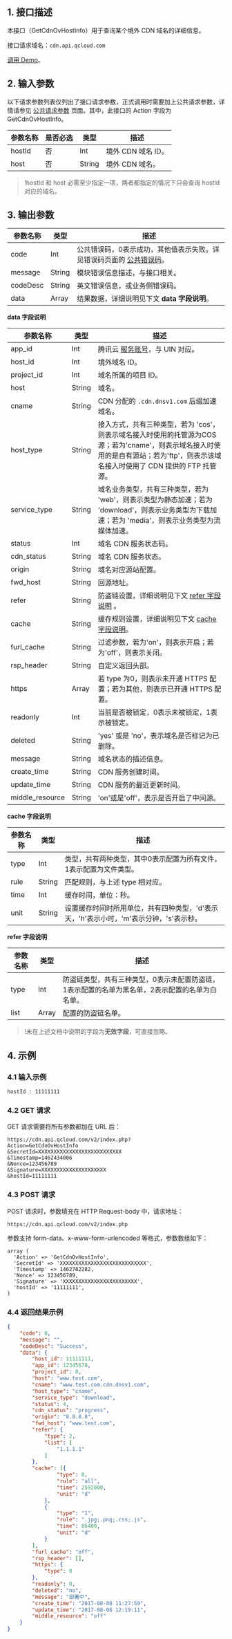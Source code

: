 ## 1. 接口描述
本接口（GetCdnOvHostInfo）用于查询某个境外 CDN 域名的详细信息。

接口请求域名：`cdn.api.qcloud.com`

[调用 Demo](https://cloud.tencent.com/document/product/228/1734)。

## 2. 输入参数
以下请求参数列表仅列出了接口请求参数，正式调用时需要加上公共请求参数，详情请参见 [公共请求参数](https://cloud.tencent.com/doc/api/231/4473) 页面。其中，此接口的 Action 字段为 GetCdnOvHostInfo。

| 参数名称   | 是否必选 | 类型   | 描述                   |
| ------ | ---- | ---- | -------------------- |
| hostId | 否    | Int  | 境外 CDN 域名 ID。             |
| host   | 否   |String| 境外 CDN 域名。 |

>!hostId 和 host 必需至少指定一项，两者都指定的情况下只会查询 hostId 对应的域名。

## 3. 输出参数

| 参数名称     | 类型     | 描述                                       |
| -------- | ------ | ---------------------------------------- |
| code     | Int    | 公共错误码，0表示成功，其他值表示失败。详见错误码页面的 [公共错误码](https://cloud.tencent.com/doc/api/231/5078#1.-.E5.85.AC.E5.85.B1.E9.94.99.E8.AF.AF.E7.A0.81)。 |
| message  | String | 模块错误信息描述，与接口相关。                          |
| codeDesc | String | 英文错误信息，或业务侧错误码。                          |
| data     | Array  | 结果数据，详细说明见下文 **data 字段说明**。                             |

**data 字段说明**

| 参数名称         | 类型    | 描述                |
| --------------- | ------ | ------------------- |
| app_id          | Int    | 腾讯云 [服务账号](http://console.cloud.tencent.com/cloudAccount)，与 UIN 对应。 |
| host_id         | Int    | 境外域名 ID。      |
| project_id      | Int    | 域名所属的项目 ID。      |
| host            | String | 域名。      |
| cname           | String | CDN 分配的 `.cdn.dnsv1.com` 后缀加速域名。      |
| host_type       | String | 接入方式，共有三种类型，若为 'cos'，则表示域名接入时使用的托管源为COS源；若为'cname'，则表示域名接入时使用的是自有源站；若为'ftp'，则表示该域名接入时使用了 CDN 提供的 FTP 托管源。      |
| service_type    | String | 域名业务类型，共有三种类型，若为 'web'，则表示类型为静态加速；若为 'download'，则表示业务类型为下载加速；若为 'media'，则表示业务类型为流媒体加速。      |
| status          | Int    | 域名 CDN 服务状态码。      |
| cdn_status      | String | 域名 CDN 服务状态。      |
| origin          | String | 域名对应源站配置。    |
| fwd_host        | String | 回源地址。    |
| refer           | String | 防盗链设置，详细说明见下文 [refer 字段说明](#refer) 。   |
| cache           | String | 缓存规则设置，详细说明见下文 [cache 字段说明](#cache)。    |
| furl_cache      | String | 过滤参数，若为'on'，则表示开启；若为'off'，则表示关闭。    |
| rsp_header      | String | 自定义返回头部。    |
| https           | Array  | 若 type 为0，则表示未开通 HTTPS 配置；若为其他，则表示已开通 HTTPS 配置。  |
| readonly        | Int    | 当前是否被锁定，0表示未被锁定，1表示被锁定。    |
| deleted         | String | 'yes' 或是 'no'，表示域名是否标记为已删除。    |
| message         | String | 域名状态的描述信息。    |
| create_time     | String | CDN 服务创建时间。    |
| update_time     | String | CDN 服务的最近更新时间。    |
| middle_resource | String | 'on'或是'off'，表示是否开启了中间源。    |

<span id=cache></span>
**cache 字段说明**

| 参数名称 | 类型     | 描述                                       |
| ---- | ------ | ---------------------------------------- |
| type | Int    | 类型，共有两种类型，其中0表示配置为所有文件，1表示配置为文件类型。        |
| rule | String | 匹配规则，与上述 type 相对应。                        |
| time | Int    | 缓存时间，单位：秒。                               |
| unit | String | 设置缓存时间时所用单位，共有四种类型，'d'表示天，'h'表示小时，'m'表示分钟，'s'表示秒。 |

<span id=refer></span>
**refer 字段说明**

| 参数名称 | 类型    | 描述                                       |
| ---- | ----- | ---------------------------------------- |
| type | Int   | 防盗链类型，共有三种类型，0表示未配置防盗链，1表示配置的名单为黑名单，2表示配置的名单为白名单。 |
| list | Array | 配置的防盗链名单。|           

>!未在上述文档中说明的字段为**无效字段**，可直接忽略。

## 4. 示例
### 4.1 输入示例
```
hostId : 11111111
```

### 4.2 GET 请求
GET 请求需要将所有参数都加在 URL 后：
```
https://cdn.api.qcloud.com/v2/index.php?
Action=GetCdnOvHostInfo
&SecretId=XXXXXXXXXXXXXXXXXXXXXXXXXXX
&Timestamp=1462434006
&Nonce=123456789
&Signature=XXXXXXXXXXXXXXXXXXXXX
&hostId=11111111
```

### 4.3 POST 请求
POST 请求时，参数填充在 HTTP Request-body 中，请求地址：

```
https://cdn.api.qcloud.com/v2/index.php
```

参数支持 form-data、x-www-form-urlencoded 等格式，参数数组如下：

```
array (
  'Action' => 'GetCdnOvHostInfo',
  'SecretId' => 'XXXXXXXXXXXXXXXXXXXXXXXXXXXX',
  'Timestamp' => 1462782282,
  'Nonce' => 123456789,
  'Signature' => 'XXXXXXXXXXXXXXXXXXXXXXXX',
  'hostId' => '11111111',
)
```

### 4.4 返回结果示例

```json
{
	"code": 0,
	"message": "",
	"codeDesc": "Success",
	"data": {
		"host_id": 11111111,
		"app_id": 12345678,
		"project_id": 0,
		"host": "www.test.com",
		"cname": "www.test.com.cdn.dnsv1.com",
		"host_type": "cname",
		"service_type": "download",
		"status": 4,
		"cdn_status": "progress",
		"origin": "8.8.8.8",
		"fwd_host": "www.test.com",
		"refer": {
			"type": 2,
			"list": [
				"1.1.1.1"
			]
		},
		"cache": [{
				"type": 0,
				"rule": "all",
				"time": 2592000,
				"unit": "d"
			},
			{
				"type": "1",
				"rule": ".jpg;.png;.css;.js",
				"time": 86400,
				"unit": "d"
			}
		],
		"furl_cache": "off",
		"rsp_header": [],
		"https": {
			"type": 0
		},
		"readonly": 0,
		"deleted": "no",
		"message": "部署中",
		"create_time": "2017-08-08 11:27:59",
		"update_time": "2017-08-08 12:19:11",
		"middle_resource": "off"
	}
}
```
